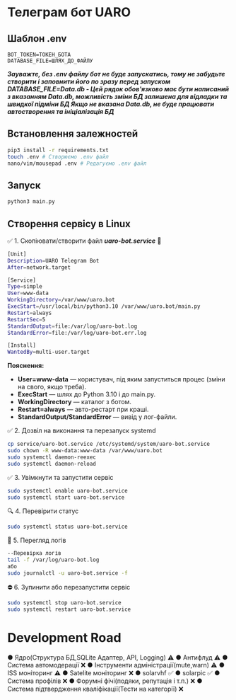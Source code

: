 # Телеграм бот UARO
## **Шаблон .env**

    BOT_TOKEN=ТОКЕН_БОТА
    DATABASE_FILE=ШЛЯХ_ДО_ФАЙЛУ

***Зауважте, без .env файлу бот не буде запускатись, тому не забудьте створити і заповнити його по зразу перед запуском***
***DATABASE_FILE=Data.db - Цей рядок обов'язково має бути написаний з вказанням Data.db, можливість зміни БД залишена для відладки та швидкої підміни БД
Якщо не вказана Data.db, не буде працювати автостворення та ініціалізація БД***

## **Встановлення залежностей**
```bash
pip3 install -r requirements.txt
touch .env # Створюємо .env файл
nano/vim/mousepad .env # Редагуємо .env файл
```
## **Запуск**

```bash
python3 main.py
```

## Створення сервісу в Linux
✅ 1. Скопіювати/створити файл **_uaro-bot.service_** 📄

```bash
[Unit]
Description=UARO Telegram Bot
After=network.target

[Service]
Type=simple
User=www-data
WorkingDirectory=/var/www/uaro.bot
ExecStart=/usr/local/bin/python3.10 /var/www/uaro.bot/main.py
Restart=always
RestartSec=5
StandardOutput=file:/var/log/uaro-bot.log
StandardError=file:/var/log/uaro-bot.err.log

[Install]
WantedBy=multi-user.target

```
**Пояснення:**
- **User=www-data** — користувач, під яким запуститься процес (зміни на свого, якщо треба).
- **ExecStart** — шлях до Python 3.10 і до main.py.
- **WorkingDirectory** — каталог з ботом.
- **Restart=always** — авто-рестарт при краші.
- **StandardOutput/StandardError** — вивід у лог-файли.

✅ 2. Дозвіл на виконання та перезапуск systemd
```bash
cp service/uaro-bot.service /etc/systemd/system/uaro-bot.service
sudo chown -R www-data:www-data /var/www/uaro.bot
sudo systemctl daemon-reexec
sudo systemctl daemon-reload
```
✅ 3. Увімкнути та запустити сервіс
```bash
sudo systemctl enable uaro-bot.service
sudo systemctl start uaro-bot.service
```
🔍 4. Перевірити статус
```bash
sudo systemctl status uaro-bot.service
```
📝 5. Перегляд логів
```bash
--Перевірка логів
tail -f /var/log/uaro-bot.log
або
sudo journalctl -u uaro-bot.service -f
```

⛔ 6. Зупинити або перезапустити сервіс
```bash
sudo systemctl stop uaro-bot.service
sudo systemctl restart uaro-bot.service
```

 # Development Road
 ● Ядро(Структура БД,SQLite Адаптер, API, Logging) ⚠️
 ● Антифлуд ⚠️
 ● Система автомодерації ❌
 ● Інструменти адміністрації(mute,warn) ⚠️
 ● ISS моніторинг ⚠️
 ● Satelite моніторинг ❌
 ● solarvhf ✅
 ● solarpic ✅
 ● Система профілів ❌
 ● Форумні фічі(подяки, репутація і т.п.) ❌
 ● Система підтвердження кваліфікації(Тести на категорії) ❌
 
